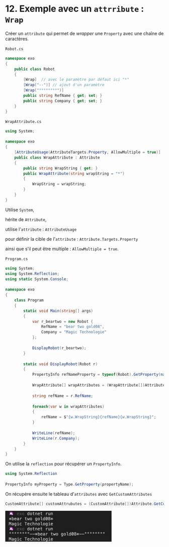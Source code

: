 # 12. Exemple avec un `attrribute` : `Wrap`

Créer un `attribute` qui permet de *wrapper* une `Property` avec une chaîne de caractères.

`Robot.cs`

```csharp
namespace exo
{
    public class Robot
    {
        [Wrap]  // avec le paramètre par défaut ici "*"
        [Wrap("--")] // ajout d'un paramètre
        [Wrap("°°°°°°°°")]
        public string RefName { get; set; }
        public string Company { get; set; }
    }
}
```



`WrapAttribute.cs`

```csharp
using System;

namespace exo
{
    [AttributeUsage(AttributeTargets.Property, AllowMultiple = true)]
    public class WrapAttribute : Attribute
    {
        public string WrapString { get; }
        public WrapAttribute(string wrapString = "*")
        {
            WrapString = wrapString;
        }
    }
}
```

Utilise `System`, 

hérite de `Attribute`, 

utilise l'`attribute` : `AttributeUsage` 

pour définir la cible de l'`attribute` : `Attribute.Targets.Property`

 ainsi que s'il peut être multiple : `AllowMultiple = true`. 

`Program.cs`

```csharp
using System;
using System.Reflection;
using static System.Console;

namespace exo
{
    class Program
    {
        static void Main(string[] args)
        {
            var r_beartwo = new Robot {
                RefName = "bear two gold08",
                Company = "Magic Technologie"
            };

            DisplayRobot(r_beartwo);
        }

        static void DisplayRobot(Robot r)
        {
            PropertyInfo refNameProperty = typeof(Robot).GetProperty(nameof(Robot.RefName));

            WrapAttribute[] wrapAttributes = (WrapAttribute[])Attribute.GetCustomAttributes(refNameProperty, typeof(WrapAttribute));

            string refName = r.RefName;

            foreach(var w in wrapAttributes)
            {
                refName = $"{w.WrapString}{refName}{w.WrapString}";
            }
            
            WriteLine(refName);
            WriteLine(r.Company);
        }
    }
}
```

On utilise la `reflection` pour récupérer un `PropertyInfo`.

```cs
using System.Reflection
    
PropertyInfo myProperty = Type.GetProperty(propertyName);
```

On récupère ensuite le tableau d'`attributes` avec `GetCustomAttributes`

```csharp
CustomAttribute[] customAttrubutes = (CustomAttribute[])Attribute.GetCustomAttributes(nameProperty, typeof(CustomAttribute));
```

<img src="assets/Screenshot 2020-10-24 at 11.16.20.png" alt="Screenshot 2020-10-24 at 11.16.20" style="zoom:33%;" />

